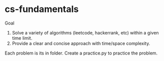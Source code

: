 # cs-fundamentals

Goal
1. Solve a variety of algorithms (leetcode, hackerrank, etc) within a given time limit.
2. Provide a clear and concise approach with time/space complexity.

Each problem is its in folder. Create a practice.py to practice the problem.
